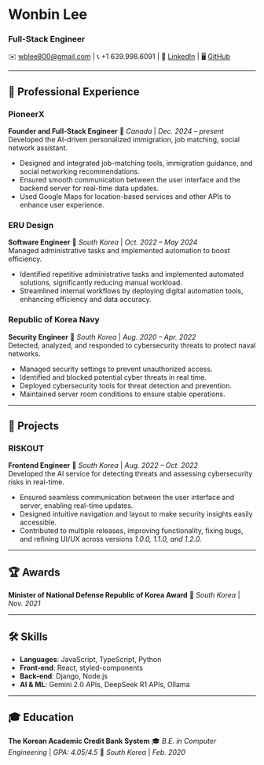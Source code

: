 # Wonbin Lee  
### Full-Stack Engineer

✉️ [wblee800@gmail.com](mailto:wblee800@gmail.com) | 📞 +1 639.998.6091 | 🔗 [LinkedIn](https://linkedin.com/in/wblee800) | 🖥 [GitHub](https://github.com/wblee800)  

---

## 🏢 Professional Experience  

### **PioneerX**
**Founder and Full-Stack Engineer** 📍 *Canada* | *Dec. 2024 – present*
<br> Developed the AI-driven personalized immigration, job matching, social network assistant.
- Designed and integrated job-matching tools, immigration guidance, and social networking recommendations.  
- Ensured smooth communication between the user interface and the backend server for real-time data updates.  
- Used Google Maps for location-based services and other APIs to enhance user experience.

### **ERU Design**
**Software Engineer** 📍 *South Korea* | *Oct. 2022 – May 2024*
<br> Managed administrative tasks and implemented automation to boost efficiency.
- Identified repetitive administrative tasks and implemented automated solutions, significantly reducing manual workload.  
- Streamlined internal workflows by deploying digital automation tools, enhancing efficiency and data accuracy.  

### **Republic of Korea Navy**  
**Security Engineer** 📍 *South Korea* | *Aug. 2020 – Apr. 2022*
<br> Detected, analyzed, and responded to cybersecurity threats to protect naval networks.  
- Managed security settings to prevent unauthorized access.  
- Identified and blocked potential cyber threats in real time.  
- Deployed cybersecurity tools for threat detection and prevention.  
- Maintained server room conditions to ensure stable operations.  

---

## 🚀 Projects  

### **RISKOUT**  
**Frontend Engineer** 📍 *South Korea* | *Aug. 2022 – Oct. 2022*
<br> Developed the AI service for detecting threats and assessing cybersecurity risks in real-time.  
- Ensured seamless communication between the user interface and server, enabling real-time updates.  
- Designed intuitive navigation and layout to make security insights easily accessible.  
- Contributed to multiple releases, improving functionality, fixing bugs, and refining UI/UX across versions *1.0.0, 1.1.0, and 1.2.0.*  

---

## 🏆 Awards  

**Minister of National Defense Republic of Korea Award** 🏅 *South Korea* | *Nov. 2021*  

---

## 🛠 Skills  

- **Languages**: JavaScript, TypeScript, Python  
- **Front-end**: React, styled-components  
- **Back-end**: Django, Node.js  
- **AI & ML**: Gemini 2.0 APIs, DeepSeek R1 APIs, Ollama  

---

## 🎓 Education  

**The Korean Academic Credit Bank System**
🎓 *B.E. in Computer Engineering* | *GPA: 4.05/4.5*
📍 *South Korea* | *Feb. 2020*
